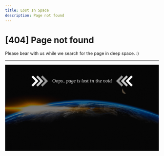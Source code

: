```yaml
---
title: Lost In Space
description: Page not found
---
```


# [404] Page not found

Please bear with us while we search for the page in deep space. :)

---

![](static/404-page.gif)


<br><br><br><br>